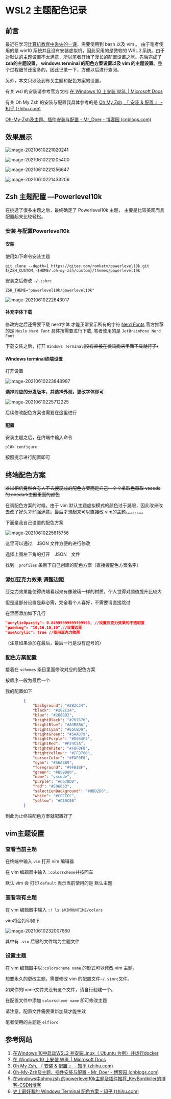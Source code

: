 # WSL2 主题配色记录

## 前言

最近在学习[计算机教育中丢失的一课](https://missing.csail.mit.edu/)，需要使用到 bash 以及 vim 。 由于笔者使用的是 win10 系统并且没有安装虚拟机，因此采用的是微软的 WSL２系统。由于对默认的主题设置不太满意，所以笔者开始了漫长的配置设置之旅。先后完成了 **zsh的主题设置， windows terminal 的配色方案设置以及 vim 的主题设置**。整个过程细节还蛮多的，因此记录一下，方便以后进行查阅。

另外，本文只涉及到有关主题和配色方案的设置， 

有关 wsl 的安装请参考官方文档 [在 Windows 10 上安装 WSL | Microsoft Docs](https://docs.microsoft.com/zh-cn/windows/wsl/install-win10)

有关 Oh My Zsh 的安装与配置我具体参考的是 [Oh My Zsh, 『 安装 & 配置 』 - 知乎 (zhihu.com)](https://zhuanlan.zhihu.com/p/35283688)

[Oh-My-Zsh及主题、插件安装与配置 - Mr_Doer - 博客园 (cnblogs.com)](https://www.cnblogs.com/misfit/p/10694397.html)

## 效果展示

![image-20210610221020241](C:\Users\87694\AppData\Roaming\Typora\typora-user-images\image-20210610221020241.png)

![image-20210610221205400](C:\Users\87694\AppData\Roaming\Typora\typora-user-images\image-20210610221205400.png)

![image-20210610221256647](C:\Users\87694\AppData\Roaming\Typora\typora-user-images\image-20210610221256647.png)

![image-20210610221433206](C:\Users\87694\AppData\Roaming\Typora\typora-user-images\image-20210610221433206.png)

## Zsh 主题配置 —Powerlevel10k

在挑选了很多主题之后，最终确定了 Powerlevel10k 主题， 主要是比较美观而且配置起来比较轻松。

### 安装 与配置Powerlevel10k
#### 安装

使用如下命令安装主题

```
git clone --depth=1 https://gitee.com/romkatv/powerlevel10k.git ${ZSH_CUSTOM:-$HOME/.oh-my-zsh/custom}/themes/powerlevel10k
```

安装之后修改 `~/.zshrc`

```
ZSH_THEME="powerlevel10k/powerlevel10k"
```

![image-20210610222643017](../../../AppData/Roaming/Typora/typora-user-images/image-20210610222643017.png)

#### 补充字体下载

修改完之后还需要下载 nerd字体 才能正常显示所有的字符 [Nerd Fonts](https://www.nerdfonts.com/font-downloads) 官方推荐的是 `Meslo Nerd Font` 具体按需要进行下载, 笔者使用的是 `JetBrainMono Nerd Font`

下载安装之后，打开 `Windows Terminal`~~(没有直接在微软商店里面下载就行了)~~

#### Windows terminal终端设置

打开设置

![image-20210610223848987](../../../AppData/Roaming/Typora/typora-user-images/image-20210610223848987.png)

**选择对应的分发版本，并选择外观，更改字体即可**

![image-20210610225712225](../../../AppData/Roaming/Typora/typora-user-images/image-20210610225712225.png)

后续修改配色方案也需要在这里进行

#### 配置

安装主题之后，在终端中输入命令

```
p10k configure
```

按照提示进行配置即可

## 终端配色方案

~~难以相信竟然会有人不去搜现成的配色方案而是自己一个个拿取色器取 vscode 的 onedark主题里面的颜色~~

在调配色方案的时候，由于 vim 默认主题虚拟模式的颜色过于晃眼，因此改来改去改了好久才勉强满意。最后才想起来可以直接改 vim的主题。。。。。。。。

下面是我自己设置的配色方案

![image-20210610225615756](../../../AppData/Roaming/Typora/typora-user-images/image-20210610225615756.png)

这里可以通过　JSON 文件方便的进行修改

选择上图左下角的打开　JSON　文件

找到　`profiles` 条目下自己创建的配色方案（直接搜配色方案名字）

### 添加亚克力效果 调整边距

亚克力效果能使得终端看起来有像玻璃一样的材质，个人觉得对颜值提升比较大

但是这部分设置是非必需，完全看个人喜好，不需要请直接跳过

在里面添加如下几行

```json
"acrylicOpacity": 0.84999999999999998, //设置亚克力效果的不透明度
"padding": "10,10,10,10",//设置边距
"useAcrylic": true //使用亚克力效果
```

（注意如果添加在最后，最后一行是没有逗号的）

### 配色方案配置

接着在 `schemes` 条目里面修改对应的配色方案

按顺序一般为最后一个

我的配置如下

```json
        {
            "background": "#282C34",
            "black": "#282C34",
            "blue": "#268BD2",
            "brightBlack": "#767676",
            "brightBlue": "#A3B8BA",
            "brightCyan": "#65C8D9",
            "brightGreen": "#5AA879",
            "brightPurple": "#D984F2",
            "brightRed": "#F24C5A",
            "brightWhite": "#F0F0F0",
            "brightYellow": "#FFD700",
            "cursorColor": "#FAF0F8",
            "cyan": "#56ABB9",
            "foreground": "#9FB1BF",
            "green": "#859900",
            "name": "vscode",
            "purple": "#C678DD",
            "red": "#E06053",
            "selectionBackground": "#8BD2D6",
            "white": "#CCCCCC",
            "yellow": "#C19C00"
        }
```

到此为止终端配色方案就配置好了

## vim主题设置

### 查看当前主题

在终端中输入 `vim` 打开 vim 编辑器

在 vim 编辑器中输入 `:colorscheme`并按回车

默认 vim 会 打印 `default` 表示当前使用的是 默认主题

### 查看现有主题

在 vim 编辑器中输入 `:! ls $VIMRUNTIME/colors`

vim将会打印如下

![image-20210610232007660](../../../AppData/Roaming/Typora/typora-user-images/image-20210610232007660.png)

其中有 `.vim` 后缀的文件均为主题文件

### 设置主题

在 vim 编辑器中以`:colorscheme name` 的形式可以修改 vim 主题。

想要永久的更改主题，需要修改 vim 的配置文件`~/.vimrc`文件。

如果你的home文件夹没有这个文件，请自行创建一个。

在配置文件中添加 `colorscheme name` 即可修改主题

请注意，配置文件需要重新加载才能生效

笔者使用的主题是 `elflord`

## 参考网站

1. [在Windows 10中启动WSL2 并安装Linux（ Ubuntu 为例）并运行docker](https://blog.csdn.net/yushuzhen2008/article/details/104944579)
2. [在 Windows 10 上安装 WSL | Microsoft Docs](https://docs.microsoft.com/zh-cn/windows/wsl/install-win10)
3. [Oh My Zsh, 『 安装 & 配置 』 - 知乎 (zhihu.com)](https://zhuanlan.zhihu.com/p/35283688)
4. [Oh-My-Zsh及主题、插件安装与配置 - Mr_Doer - 博客园 (cnblogs.com)](https://www.cnblogs.com/misfit/p/10694397.html)
5. [在windows中ohmyzsh 的powerlevel10k主题及插件推荐_KeyBordkiller的博客-CSDN博客](https://blog.csdn.net/KeyBordkiller/article/details/109537610?utm_medium=distribute.pc_relevant_download.none-task-blog-baidujs-1.nonecase&depth_1-utm_source=distribute.pc_relevant_download.none-task-blog-baidujs-1.nonecase)
6. [史上最好看的 Windows Terminal 配色方案 - 知乎 (zhihu.com)](https://zhuanlan.zhihu.com/p/163765431)



